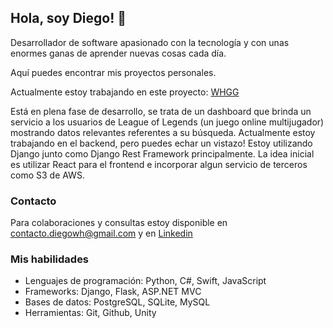 ## Hola, soy Diego! 👋
Desarrollador de software apasionado con la tecnología y con unas enormes ganas de aprender nuevas cosas cada día.

Aquí puedes encontrar mis proyectos personales.

Actualmente estoy trabajando en este proyecto: [WHGG](https://github.com/Diegowh/whgg)

Está en plena fase de desarrollo, se trata de un dashboard que brinda un servicio a los usuarios de League of Legends (un juego online multijugador) mostrando datos relevantes referentes a su búsqueda. Actualmente estoy trabajando en el backend, pero puedes echar un vistazo!
Estoy utilizando Django junto como Django Rest Framework principalmente. La idea inicial es utilizar React para el frontend e incorporar algun servicio de terceros como S3 de AWS.


### Contacto
Para colaboraciones y consultas estoy disponible en [contacto.diegowh@gmail.com](mailto:contacto.diegowh@gmail.com) y en [Linkedin](https://www.linkedin.com/in/diegowh/)


### Mis habilidades
* Lenguajes de programación: Python, C#, Swift, JavaScript
* Frameworks: Django, Flask, ASP.NET MVC
* Bases de datos: PostgreSQL, SQLite, MySQL
* Herramientas: Git, Github, Unity
